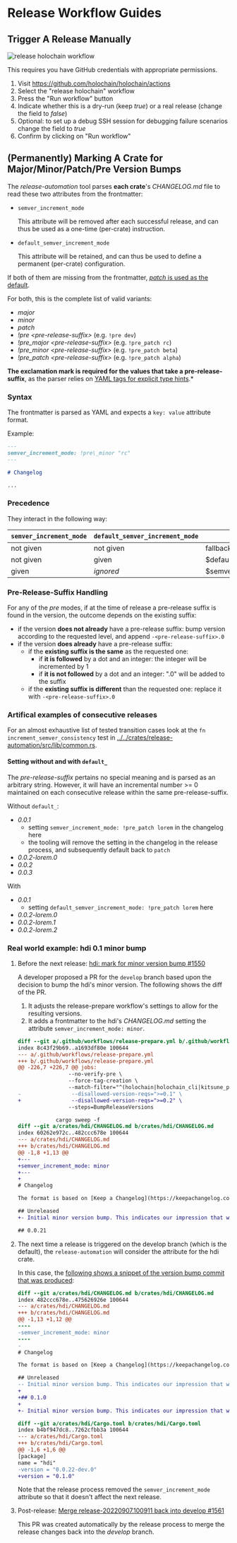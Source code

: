 # Release Workflow Guides

## Trigger A Release Manually

![release holochain workflow](./release-holochain_0.png)

This requires you have GitHub credentials with appropriate permissions.

1. Visit https://github.com/holochain/holochain/actions
2. Select the "release holochain" workflow
3. Press the "Run workflow" button
4. Indicate whether this is a dry-run (keep _true_) or a real release (change the field to _false_)
5. Optional: to set up a debug SSH session for debugging failure scenarios change the field to _true_
6. Confirm by clicking on "Run workflow"

## (Permanently) Marking A Crate for Major/Minor/Patch/Pre Version Bumps

The _release-automation_ tool parses **each crate**'s _CHANGELOG.md_ file to read these two attributes from the frontmatter:

* `semver_increment_mode`

    This attribute will be removed after each successful release, and can thus be used as a one-time (per-crate) instruction.
* `default_semver_increment_mode`

    This attribute will be retained, and can thus be used to define a permanent (per-crate) configuration.

If both of them are missing from the frontmatter, [_patch_ is used as the default](https://github.com/holochain/holochain/blob/bc621e3e06e998d35750b2bac6b0e1f0d371c2a2/crates/release-automation/src/lib/common.rs#L150-L154).

For both, this is the complete list of valid variants:
* _major_
* _minor_
* _patch_
* _!pre \<pre-release-suffix\>_ (e.g. `!pre dev`)
* _!pre\_major \<pre-release-suffix\>_ (e.g. `!pre_patch rc`)
* _!pre\_minor \<pre-release-suffix\>_ (e.g. `!pre_patch beta`)
* _!pre\_patch \<pre-release-suffix\>_ (e.g. `!pre_patch alpha`)

**The exclamation mark is required for the values that take a pre-release-suffix**, as the parser relies on [YAML tags for explicit type hints](https://yaml.org/spec/1.2.2/#tags).*

### Syntax
The frontmatter is parsed as YAML and expects a `key: value` attribute format.

Example:

```markdown
---
semver_increment_mode: !pre\_minor "rc"
---

# Changelog

...
```

### Precedence

They interact in the following way:

`semver_increment_mode` | `default_semver_increment_mode` | Version Outcome
--- | --- | ---
not given | not given | fallback to _patch_
not given | given | $default_semver_increment_mode
given | *ignored* | $semver_increment_mode

### Pre-Release-Suffix Handling
For any of the _pre_ modes, if at the time of release a pre-release suffix is found in the version, the outcome depends on the existing suffix:
* if the version **does not already** have a pre-release suffix: bump version according to the requested level, and append `-<pre-release-suffix>.0`
* if the version **does already** have a pre-release suffix:
    * if the **existing suffix is the same** as the requested one:
        * if **it is followed** by a dot and an integer: the integer will be incremented by 1
        * if **it is not followed** by a dot and an integer: ".0" will be added to the suffix
    * if the **existing suffix is different** than the requested one: replace it with `-<pre-release-suffix>.0`

### Artifical examples of consecutive releases

For an almost exhaustive list of tested transition cases look at the `fn increment_semver_consistency` test in [../../crates/release-automation/src/lib/common.rs](../../crates/release-automation/src/lib/common.rs).

#### Setting without and with `default_`

The _pre-release-suffix_ pertains no special meaning and is parsed as an arbitrary string.
However, it will have an incremental number >= 0 maintained on each consecutive release within the same pre-release-suffix.

Without `default_`:

* _0.0.1_
    * setting `semver_increment_mode: !pre_patch lorem` in the changelog here
    * the tooling will remove the setting in the changelog in the release process, and subsequently default back to `patch`
* _0.0.2-lorem.0_
* _0.0.2_
* _0.0.3_

With

* _0.0.1_
    * setting `default_semver_increment_mode: !pre_patch lorem` here
* _0.0.2-lorem.0_
* _0.0.2-lorem.1_
* _0.0.2-lorem.2_

### Real world example: hdi 0.1 minor bump

1. Before the next release: [hdi: mark for minor version bump #1550](https://github.com/holochain/holochain/pull/1550/commits)

    A developer proposed a PR for the `develop` branch based upon the decision to bump the hdi's minor version.
    The following shows the diff of the PR.

    1. It adjusts the release-prepare workflow's settings to allow for the resulting versions.
    2. It adds a frontmatter to the hdi's _CHANGELOG.md_ setting the attribute `semver_increment_mode: minor`.

    ```diff
    diff --git a/.github/workflows/release-prepare.yml b/.github/workflows/release-prepare.yml
    index 8c43f29b69..a1693df80e 100644
    --- a/.github/workflows/release-prepare.yml
    +++ b/.github/workflows/release-prepare.yml
    @@ -226,7 +226,7 @@ jobs:
                    --no-verify-pre \
                    --force-tag-creation \
                    --match-filter="^(holochain|holochain_cli|kitsune_p2p_proxy)$" \
    -                --disallowed-version-reqs=">=0.1" \
    +                --disallowed-version-reqs=">=0.2" \
                    --steps=BumpReleaseVersions

                cargo sweep -f
    diff --git a/crates/hdi/CHANGELOG.md b/crates/hdi/CHANGELOG.md
    index 60262e972c..482ccc678e 100644
    --- a/crates/hdi/CHANGELOG.md
    +++ b/crates/hdi/CHANGELOG.md
    @@ -1,8 +1,13 @@
    +---
    +semver_increment_mode: minor
    +---
    +
    # Changelog

    The format is based on [Keep a Changelog](https://keepachangelog.com/en/1.0.0/). This project adheres to [Semantic Versioning](https://semver.org/spec/v2.0.0.html).

    ## Unreleased
    +- Initial minor version bump. This indicates our impression that we have made significant progress towards stabilizing the detereministic integrity layer's API. [\#1550](https://github.com/holochain/holochain/pull/1550)

    ## 0.0.21
    ```

2. The next time a release is triggered on the develop branch (which is the default), the `release-automation` will consider the attribute for the hdi crate.

    In this case, the [following shows a snippet of the version bump commit that was produced](https://github.com/holochain/holochain/pull/1561/commits/1a291fb210f5e9e506339721f3a8a9d5760f3af6):

    ```diff
    diff --git a/crates/hdi/CHANGELOG.md b/crates/hdi/CHANGELOG.md
    index 482ccc678e..475626926e 100644
    --- a/crates/hdi/CHANGELOG.md
    +++ b/crates/hdi/CHANGELOG.md
    @@ -1,13 +1,12 @@
    ----
    -semver_increment_mode: minor
    ----
    -
    # Changelog

    The format is based on [Keep a Changelog](https://keepachangelog.com/en/1.0.0/). This project adheres to [Semantic Versioning](https://semver.org/spec/v2.0.0.html).

    ## Unreleased
    -- Initial minor version bump. This indicates our impression that we have made significant progress towards stabilizing the detereministic integrity layer's API. [\#1550](https://github.com/holochain/holochain/pull/1550)
    +
    +## 0.1.0
    +
    +- Initial minor version bump. This indicates our impression that we have made significant progress towards stabilizing the detereministic integrity layer’s API. [\#1550](https://github.com/holochain/holochain/pull/1550)

    diff --git a/crates/hdi/Cargo.toml b/crates/hdi/Cargo.toml
    index b4bf947dc8..7262cfbb3a 100644
    --- a/crates/hdi/Cargo.toml
    +++ b/crates/hdi/Cargo.toml
    @@ -1,6 +1,6 @@
    [package]
    name = "hdi"
    -version = "0.0.22-dev.0"
    +version = "0.1.0"
    ```

    Note that the release process removed the `semver_increment_mode` attribute so that it doesn't affect the next release.

3. Post-release: [Merge release-20220907.100911 back into develop #1561](https://github.com/holochain/holochain/pull/1561)

    This PR was created automatically by the release process to merge the release changes back into the _develop_ branch.
